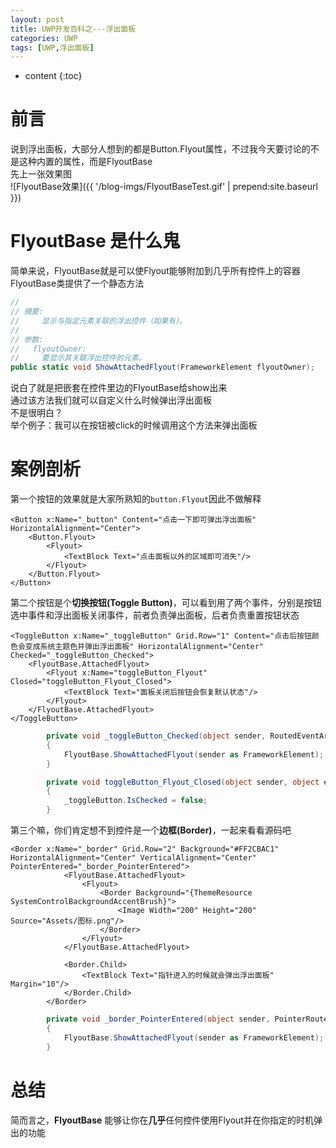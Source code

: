 ```yaml
---
layout: post
title: UWP开发百科之---浮出面板
categories: UWP
tags: [UWP,浮出面板]
---
```

   
* content
{:toc}    

# 前言

说到浮出面板，大部分人想到的都是Button.Flyout属性，不过我今天要讨论的不是这种内置的属性，而是FlyoutBase     
先上一张效果图   
![FlyoutBase效果]({{ '/blog-imgs/FlyoutBaseTest.gif' | prepend:site.baseurl }})    
     
# FlyoutBase 是什么鬼
      
简单来说，FlyoutBase就是可以使Flyout能够附加到几乎所有控件上的容器    
FlyoutBase类提供了一个静态方法    
```c#
//
// 摘要:
//     显示与指定元素关联的浮出控件（如果有）。
//
// 参数:
//   flyoutOwner:
//     要显示其关联浮出控件的元素。
public static void ShowAttachedFlyout(FrameworkElement flyoutOwner);
```         
说白了就是把嵌套在控件里边的FlyoutBase给show出来     
通过该方法我们就可以自定义什么时候弹出浮出面板   
不是很明白？    
举个例子：我可以在按钮被click的时候调用这个方法来弹出面板
      
# 案例剖析
      
第一个按钮的效果就是大家所熟知的`button.Flyout`因此不做解释   
```XAML
<Button x:Name="_button" Content="点击一下即可弹出浮出面板" HorizontalAlignment="Center">
    <Button.Flyout>
        <Flyout>
            <TextBlock Text="点击面板以外的区域即可消失"/>
        </Flyout>
    </Button.Flyout>
</Button>
```     
    
第二个按钮是个**切换按钮(Toggle Button)**，可以看到用了两个事件，分别是按钮选中事件和浮出面板关闭事件，前者负责弹出面板，后者负责重置按钮状态     
```XAML
<ToggleButton x:Name="_toggleButton" Grid.Row="1" Content="点击后按钮颜色会变成系统主题色并弹出浮出面板" HorizontalAlignment="Center" Checked="_toggleButton_Checked">
    <FlyoutBase.AttachedFlyout>
        <Flyout x:Name="toggleButton_Flyout" Closed="toggleButton_Flyout_Closed">
            <TextBlock Text="面板关闭后按钮会恢复默认状态"/>
        </Flyout>
    </FlyoutBase.AttachedFlyout>
</ToggleButton>
```     
```C#
        private void _toggleButton_Checked(object sender, RoutedEventArgs e)
        {
            FlyoutBase.ShowAttachedFlyout(sender as FrameworkElement);
        }

        private void toggleButton_Flyout_Closed(object sender, object e)
        {
            _toggleButton.IsChecked = false;
        }
```    
第三个嘛，你们肯定想不到控件是一个**边框(Border)**，一起来看看源码吧   

```XAML
<Border x:Name="_border" Grid.Row="2" Background="#FF2CBAC1" HorizontalAlignment="Center" VerticalAlignment="Center" PointerEntered="_border_PointerEntered">
            <FlyoutBase.AttachedFlyout>
                <Flyout>
                    <Border Background="{ThemeResource SystemControlBackgroundAccentBrush}">
                        <Image Width="200" Height="200" Source="Assets/图标.png"/>
                    </Border>
                </Flyout>
            </FlyoutBase.AttachedFlyout>
            
            <Border.Child>
                <TextBlock Text="指针进入的时候就会弹出浮出面板" Margin="10"/>
            </Border.Child>
        </Border>
```
```C#
        private void _border_PointerEntered(object sender, PointerRoutedEventArgs e)
        {
            FlyoutBase.ShowAttachedFlyout(sender as FrameworkElement);
        }
```    
    
# 总结
   
简而言之，**FlyoutBase** 能够让你在**几乎**任何控件使用Flyout并在你指定的时机弹出的功能